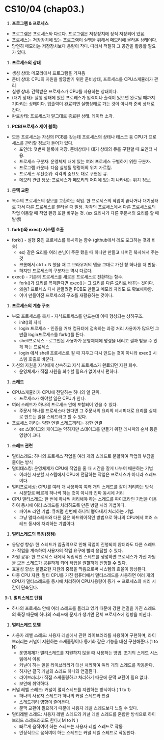 # CS10/04 (chap03.)

1. **프로그램 & 프로세스**
- 프로그램은 프로세스와 다르다. 프로그램은 저장장치에 정적 저장되어 있음.
- 프로세스는 저장장치에 있는 프로그램이 실행을 위해서 메모리에 올라온 상태이다.
- 당연히 메모리는 저장장치보다 용량이 작다. 따라서 적절히 그 공간을 활용할 필요가 있다.

1. **프로세스의 상태**
- 생성 상태: 메모리에서 프로그램을 가져옴
- 준비 상태: CPU의 자원을 할당받기 위한 준비상태, 프로세스를 CPU스케쥴러가 관리
- 실행 상태: 간택받은 프로세스가 CPU를 사용하는 상태이다.
- (대기 상태): 실행 상태에 있던 프로레스가 입력이나 출력이 있으면 완료될 때까지 기다리는 상태이다. 입출력이 완료되면 실행상태로 가는 것이 아니라 준비 상태로 간다.
- 완료상태: 프로세스가 말그대로 종료된 상태. 데이터 소각.

1. **PCB(프로세스 제어 블록)**
- 모든 프로세스는 자신의 PCB를 갖는데 프로세스의 상태나 태스크 등 CPU가 프로세스를 관리할 정보가 들어가 있다.
    - 포인터: 첫번째 블록에 저장. 준비상태나 대기 상태의 큐를 구현할 때 포인터 사용.
    - 프로세스 구분자: 운영체제 내에 있는 여러 프로세스 구별하기 위한 구분자.
    - 프로그램 카운터: 다음 실행될 명령어의 위치 가르킴.
    - 프로세스 우선순위: 각각의 중요도 대로 구현된 큐.
    - 메모리 관련 정보: 프로세스가 메모리의 어디에 있는지 나타내는 위치 정보.

1. **문맥 교환**
- 복수의 프로세스의 정보를 교환하는 작업. 한 프로세스의 작업이 끝나거나 대기상태로 가서 다른 프로세스를 불러올 때 발생. 각각의 프로세스에서 다른 프로세스로의 작업 이동할 때 작업 환경 또한 바꾸는 것. (ex 요리사가 다른 주문서의 요리를 할 때 발생)

1. **fork()와 exec() 시스템 호출**
- fork() - 실행 중인 프로세스를 복사하는 함수 (github에서 레포 포크하는 것과 비슷)
    - ex) 같은 요리를 여러 손님이 주문 했을 때 하나만 만들고 나머진 복사해서 주는 것
    - 크롬에서 ctrl + N 했을 때 그 브라우저의 탭을 그대로 가진 창 하나를 더 만듦.
    - 하지만 프로세스의 구분자는 역시 다르다.
- exec() - 기존의 프로세스를 새로운 프로세스로 전환하는 함수.
    - fork()가 요리를 복제한다면 exec()는 그 요리를 다른 요리로 바꾸는 것이다.
    - 왜씀? 프로세스 다시 만들려면  PCB도 만들고 메모리 자리도 또 확보해야함.
    - 이미 만들어진 프로세스의 구조를 재활용하는 것이다.

1. **프로세스의 계층 구조**
- 부모 프로세스를 복사 - 자식프로세스를 만드는데 이때 형성되는 상하구조.
    - init()의 자식
    - login 프로세스 - 인증을 거쳐 컴퓨터에 접속하는 과정 처리 사용자가 많으면 그 만큼 login프로세스를 fork()를 뜬다.
    - shell프로세스 - 로그인된 사용자가 운영체제에 명령을 내리고 결과 받을 수 있게 하는 프로세스
    - login 에서 shell 프로세스로 갈 때 지우고 다시 만드는 것이 아니라 exec() 시스템 호출로 바꾼다.
- 자신의 자원을 자식에게 상속하고 자식 프로세스가 완료되면 자원 회수.
    - 운영체제가 직접 자원을 회수할 필요가 없어져서 편하다.

1. **스레드**
- CPU스케쥴러가 CPU에 전달하는 하나의 일 단위.
    - 프로세스가 해야할 일은 CPU가 한다.
- 여러 스레드가 하나의 프로세스 안에 포함되어 있을 수 있다.
    - 주문서 하나를 프로세스라 한다면 그 주문서의 요리의 레시피대로 요리를 실제로 만드는 일을 스레드라고 할 수 있다.
- 프로세스 끼리는 약한 연결 스레드끼리는 강한 연결
    - ex 스테이크와 케이크는 약하지만 스테이크를 만들기 위한 레시피의 순서 등은 영향이 크다.

1. **스레드 관련**
- 멀티스레드: 하나의 프로세스 작업을 여러 개의 스레드로 분할하여 작업의 부담을 줄이는 방식
- 멀티태스킹: 운영체제가 CPU에 작업을 줄 때 시간을 잘게 나누어 배분하는 기법
    - 이러한 시분할 시스템에서 CPU에 전달하는 작업은 프로세스가 아니라 스레드이다.
- 멀티프로세싱: CPU를 여러 개 사용하여 여러 개의 스레드를 같이 처리하는 방식
    - 시분할로 빠르게 하나씩 하는 것이 아니라 진짜 동시에 처리
- CPU 멀티스레드: 한 번에 하나씩 처리해야 하는 스레드를 파이프라인 기법을 이용하여 동시에 여러 스레드를 처리하도록 만든 병렬 처리 기법이다.
    - 파이프 라인 기법: 큐처럼 한번에 하나씩 뽑아내서 처리하는 기법.
    - 그냥 멀티스레드와 다른 점은 하드웨어적인 방법으로 하나의 CPU에서 여러 스레드 동시에 처리하는 기법이다.

1. **멀티스레드의 특징(장점)**
- 응답성 향상: 한 스레드가 입출력으로 인해 작업이 진행되지 않더라도 다른 스레드가 작업을 계속하여 사용자의 작업 요구에 빨리 응답할 수 있다.
- 자원 공유: 한 프로세스 내에서 독립적인 스레드를 생성하면 프로세스가 가진 자원을 모든 스레드가 공유하게 되어 작업을 원할하게 진행할 수 있다.
- 효율성 향상: 불필요한 자원의 중복을 막음으로써 시스템의 효율이 향상된다.
- 다중 CPU 지원: 멀티 CPU를 가진 컴퓨터에서 멀티스레드를 사용하면 여러 개의 CPU가 멀티스레드를 동시에 처리하여 CPU사용량이 증가 → 프로세스의 처리 시간이 단축된다.

9-1. **멀티스레드 단점**

- 하나의 프로세스 안에 여러 스레드를 돌리고 있기 때문에 강한 연결을 가진 스레드의 특징 때문에 하나의 스레드에 문제가 생기면 전체 프로세스에 영향을 미친다.

1. **멀티스레드 모델**
- 사용자 레벨 스레드: 사용자 레벨에서 관련 라이브러리를 사용하여 구현하며, 라이브러리는 커널이 지원하는 스케줄링이나 동기화 같은 기능을 대신 구현해준다.(1 to N)
    - 운영체제가 멀티스레드를 지원하지 않을 때 사용하는 방법. 초기의 스레드 시스템에서 이용
    - 커널이 하는 일을 라이브러리가 대신 처리하여 여러 개의 스레드를 작동한다.
    - 하지만 결국 커널의 스레드 하나와 연결된다.
    - 라이브러리가 직접 스케줄링하고 처리하기 때문에 문맥 교환이 필요 없다.
    - 보안에 취약하다.
- 커널 레벨 스레드: 커널이 멀티스레드를 지원하는 방식이다.( 1 to 1)
    - 하나의 사용자 스레드가 하나의 커널 스레드와 연결
    - 스레드끼리 영향이 줄어든다.
    - 문맥 교환이 필요하기 때문에 사용자 레벨 스레드보다 느릴 수 있다.
- 멀티레벨 스레드: 사용자 레벨 스레드와 커널 레벨 스레드를 혼합한 방식으로 하이브리드 스레드라고도 한다.( M to N )
    - 빠르게 움직여야 하는 스레드는 사용자 레벨 스레드로 작동
    - 안정적으로 움직여야 하는 스레드는 커널 레벨 스레드로 작동한다.